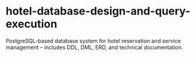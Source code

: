 # hotel-database-design-and-query-execution
PostgreSQL-based database system for hotel reservation and service management – includes DDL, DML, ERD, and technical documentation.
